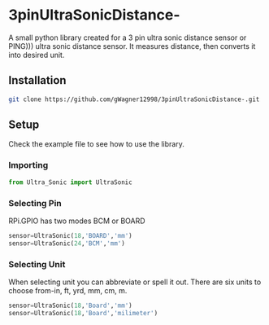 # 3pinUltraSonicDistance-
A small python library created for a 3 pin ultra sonic distance sensor or PING))) ultra sonic distance sensor. It measures distance, then converts it into desired unit.

## Installation 
```bash
git clone https://github.com/gWagner12998/3pinUltraSonicDistance-.git
```
## Setup
Check the example file to see how to use the library.

### Importing
```python
from Ultra_Sonic import UltraSonic
```
### Selecting Pin
RPi.GPIO has two modes BCM or BOARD
```python
sensor=UltraSonic(18,'BOARD','mm')
sensor=UltraSonic(24,'BCM','mm')
```
### Selecting Unit
When selecting unit you can abbreviate or spell it out. There are six units to choose from-in, ft, yrd, mm, cm, m.
```python
sensor=UltraSonic(18,'Board','mm')
sensor=UltraSonic(18,'Board','milimeter')
```
 

